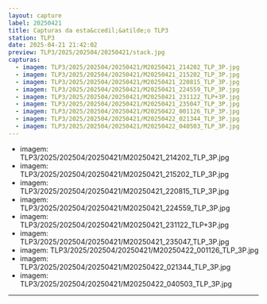 ```yaml
---
layout: capture
label: 20250421
title: Capturas da esta&ccedil;&atilde;o TLP3
station: TLP3
date: 2025-04-21 21:42:02
preview: TLP3/2025/202504/20250421/stack.jpg
capturas:
  - imagem: TLP3/2025/202504/20250421/M20250421_214202_TLP_3P.jpg
  - imagem: TLP3/2025/202504/20250421/M20250421_215202_TLP_3P.jpg
  - imagem: TLP3/2025/202504/20250421/M20250421_220815_TLP_3P.jpg
  - imagem: TLP3/2025/202504/20250421/M20250421_224559_TLP_3P.jpg
  - imagem: TLP3/2025/202504/20250421/M20250421_231122_TLP+3P.jpg
  - imagem: TLP3/2025/202504/20250421/M20250421_235047_TLP_3P.jpg
  - imagem: TLP3/2025/202504/20250421/M20250422_001126_TLP_3P.jpg
  - imagem: TLP3/2025/202504/20250421/M20250422_021344_TLP_3P.jpg
  - imagem: TLP3/2025/202504/20250421/M20250422_040503_TLP_3P.jpg
---
```

  - imagem: TLP3/2025/202504/20250421/M20250421_214202_TLP_3P.jpg
  - imagem: TLP3/2025/202504/20250421/M20250421_215202_TLP_3P.jpg
  - imagem: TLP3/2025/202504/20250421/M20250421_220815_TLP_3P.jpg
  - imagem: TLP3/2025/202504/20250421/M20250421_224559_TLP_3P.jpg
  - imagem: TLP3/2025/202504/20250421/M20250421_231122_TLP+3P.jpg
  - imagem: TLP3/2025/202504/20250421/M20250421_235047_TLP_3P.jpg
  - imagem: TLP3/2025/202504/20250421/M20250422_001126_TLP_3P.jpg
  - imagem: TLP3/2025/202504/20250421/M20250422_021344_TLP_3P.jpg
  - imagem: TLP3/2025/202504/20250421/M20250422_040503_TLP_3P.jpg
---
